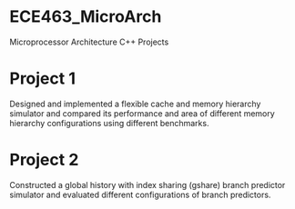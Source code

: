 # ECE463_MicroArch
Microprocessor Architecture C++ Projects

# Project 1
Designed and implemented a flexible cache and memory hierarchy simulator and compared its performance and area of different memory hierarchy configurations using different benchmarks.

# Project 2
Constructed a global history with index sharing (gshare) branch predictor simulator and evaluated different configurations of branch predictors.
